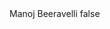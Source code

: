 <?xml version="1.0" encoding="UTF-8"?>
<CustomMetadata xmlns="http://soap.sforce.com/2006/04/metadata">
    <label>Manoj Beeravelli</label>
    <protected>false</protected>
</CustomMetadata>
